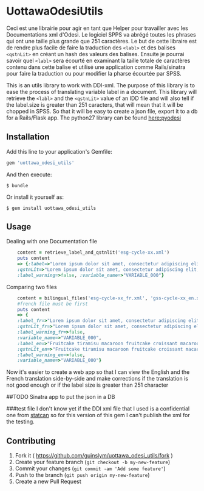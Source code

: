 # UottawaOdesiUtils

Ceci est une librairie pour agir en tant que Helper pour travailler avec les Documentations xml d'Odesi. Le logiciel SPPS va abrégé toutes les phrases qui ont une taille plus grande que  251 caractères. Le but de cette libraire est de rendre plus facile de faire la traduction des `<labl>` et des balises `<qstnLit>` en créant un hash des valeurs des balises. Ensuite je pourrai savoir quel `<labl>` sera écourté en examinant la taille totale de caractères contenu dans cette balise et utilisé une application comme Rails/sinatra pour faire la traduction ou pour modifier la pharse écourtée par SPSS.

This is an utils library to work with DDI-xml. The purpose of this library is to ease the process of translating variable label in a document. This library will retrieve the `<labl>` and the `<qstnLit>` value of an IDD file and will also tell if the label.size is greater than 251 caracters, that will mean that it will be chopped in SPSS. So that it will be easy to create a json file, export it to a db for a Rails/Flask app. The python27 library can be found [here:pyodesi](http://www.github.com/guinslym)

## Installation

Add this line to your application's Gemfile:

```ruby
gem 'uottawa_odesi_utils'
```

And then execute:

    $ bundle

Or install it yourself as:

    $ gem install uottawa_odesi_utils

## Usage

Dealing with one Documentation file
```ruby
	content = retrieve_label_and_qstnlit('esg-cycle-xx.xml')
	puts content
	=> {:label=>"Lorem ipsum dolor sit amet, consectetur adipiscing elit.", 
	:qstnLit=>"Lorem ipsum dolor sit amet, consectetur adipiscing elit, sed do eiusmod tempor incididunt ut labore et dolore magna aliqua. Ut enim ad minim veniam, quis nostrud exercitation ullamco laboris nisi ut aliquip ex ea commodo consequat.", 
	:label_warning=>false, :variable_name=>"VARIABLE_000"}
```

Comparing two files
```ruby
	content = bilingual_files('esg-cycle-xx_fr.xml', 'gss-cycle-xx_en.xml')
	#french file must be first
	puts content
	=> {
	:label_fr=>"Lorem ipsum dolor sit amet, consectetur adipiscing elit.", 
	:qstnLit_fr=>"Lorem ipsum dolor sit amet, consectetur adipiscing elit, sed do eiusmod tempor incididunt ut labore et dolore magna aliqua. Ut enim ad minim veniam, quis nostrud exercitation ullamco laboris nisi ut aliquip ex ea commodo consequat.", 
	:label_warning_fr=>false, 
	:variable_name=>"VARIABLE_000",
	:label_en=>"Fruitcake tiramisu macaroon fruitcake croissant macaroon donut.", 
	:qstnLit_en=>"Fruitcake tiramisu macaroon fruitcake croissant macaroon donut. Bonbon tart danish cake cake gummies icing cupcake ice cream. Jelly-o apple pie marzipan jelly beans caramels soufflé pie. Chocolate bar candy lollipop.", 
	:label_warning_en=>false, 
	:variable_name=>"VARIABLE_000"}
```
Now it's easier to create a web app so that I can view the English and the French translation side-by-side and make corrections if the translation is not good enough or if the label size is greater than 251 character

##TODO
Sinatra app to put the json in a DB

###test file
I don't know yet if the DDI xml file that I used is a confidential one from [statcan](http://www.statcan.gc.ca/) so for this version of this gem I can't publish the xml for the testing.

## Contributing

1. Fork it ( https://github.com/guinslym/uottawa_odesi_utils/fork )
2. Create your feature branch (`git checkout -b my-new-feature`)
3. Commit your changes (`git commit -am 'Add some feature'`)
4. Push to the branch (`git push origin my-new-feature`)
5. Create a new Pull Request
